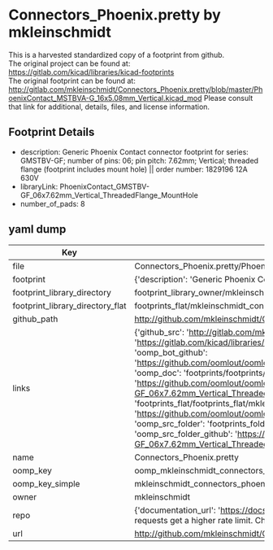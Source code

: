 # Connectors_Phoenix.pretty by mkleinschmidt  
This is a harvested standardized copy of a footprint from github.  
The original project can be found at:  
https://gitlab.com/kicad/libraries/kicad-footprints  
The original footprint can be found at:
http://gitlab.com/mkleinschmidt/Connectors_Phoenix.pretty/blob/master/PhoenixContact_MSTBVA-G_16x5.08mm_Vertical.kicad_mod
Please consult that link for additional, details, files, and license information.  
## Footprint Details
* description: Generic Phoenix Contact connector footprint for series: GMSTBV-GF; number of pins: 06; pin pitch: 7.62mm; Vertical; threaded flange (footprint includes mount hole) || order number: 1829196 12A 630V  
* libraryLink: PhoenixContact_GMSTBV-GF_06x7.62mm_Vertical_ThreadedFlange_MountHole  
* number_of_pads: 8  
## yaml dump  
| Key | Value |  
| --- | --- |  
| file | Connectors_Phoenix.pretty/PhoenixContact_GMSTBV-GF_06x7.62mm_Vertical_ThreadedFlange_MountHole.kicad_mod |  
| footprint | {'description': 'Generic Phoenix Contact connector footprint for series: GMSTBV-GF; number of pins: 06; pin pitch: 7.62mm; Vertical; threaded flange (footprint includes mount hole) || order number: 1829196 12A 630V', 'libraryLink': 'PhoenixContact_GMSTBV-GF_06x7.62mm_Vertical_ThreadedFlange_MountHole', 'number_of_pads': 8} |  
| footprint_library_directory | footprint_library_owner/mkleinschmidt_Connectors_Phoenix.pretty |  
| footprint_library_directory_flat | footprints_flat/mkleinschmidt_connectors_phoenix_phoenixcontact_gmstbv_gf_06x7_62mm_vertical_threadedflange_mounthole/working |  
| github_path | http://github.com/mkleinschmidt/Connectors_Phoenix.pretty/blob/master/PhoenixContact_GMSTBV-GF_06x7.62mm_Vertical_ThreadedFlange_MountHole.kicad_mod |  
| links | {'github_src': 'http://gitlab.com/mkleinschmidt/Connectors_Phoenix.pretty/blob/master/PhoenixContact_MSTBVA-G_16x5.08mm_Vertical.kicad_mod', 'github_src_repo': 'https://gitlab.com/kicad/libraries/kicad-footprints', 'oomp_bot': 'footprints/mkleinschmidt_connectors_phoenix_phoenixcontact_gmstbv_gf_06x7_62mm_vertical_threadedflange_mounthole/working', 'oomp_bot_github': 'https://github.com/oomlout/oomlout_oomp_footprint_bot/tree/main/footprints/mkleinschmidt_connectors_phoenix_phoenixcontact_gmstbv_gf_06x7_62mm_vertical_threadedflange_mounthole/working', 'oomp_doc': 'footprints/footprints/mkleinschmidt/Connectors_Phoenix/PhoenixContact_GMSTBV-GF_06x7.62mm_Vertical_ThreadedFlange_MountHole/working/', 'oomp_doc_github': 'https://github.com/oomlout/oomlout_oomp_footprint_doc/tree/main/footprints/footprints/mkleinschmidt/Connectors_Phoenix/PhoenixContact_GMSTBV-GF_06x7.62mm_Vertical_ThreadedFlange_MountHole/working', 'oomp_src_flat': 'footprints_flat/footprints_flat/mkleinschmidt_connectors_phoenix_phoenixcontact_gmstbv_gf_06x7_62mm_vertical_threadedflange_mounthole/working', 'oomp_src_flat_github': 'https://github.com/oomlout/oomlout_oomp_footprint_src/tree/main/footprints_flat/mkleinschmidt_connectors_phoenix_phoenixcontact_gmstbv_gf_06x7_62mm_vertical_threadedflange_mounthole/working', 'oomp_src_folder': 'footprints_folder/footprints_folder/mkleinschmidt/Connectors_Phoenix/PhoenixContact_GMSTBV-GF_06x7.62mm_Vertical_ThreadedFlange_MountHole/working', 'oomp_src_folder_github': 'https://github.com/oomlout/oomlout_oomp_footprint_src/tree/main/footprints_folder/mkleinschmidt/Connectors_Phoenix/PhoenixContact_GMSTBV-GF_06x7.62mm_Vertical_ThreadedFlange_MountHole/working'} |  
| name | Connectors_Phoenix.pretty |  
| oomp_key | oomp_mkleinschmidt_connectors_phoenix_phoenixcontact_gmstbv_gf_06x7_62mm_vertical_threadedflange_mounthole |  
| oomp_key_simple | mkleinschmidt_connectors_phoenix_phoenixcontact_gmstbv_gf_06x7_62mm_vertical_threadedflange_mounthole |  
| owner | mkleinschmidt |  
| repo | {'documentation_url': 'https://docs.github.com/rest/overview/resources-in-the-rest-api#rate-limiting', 'message': "API rate limit exceeded for 84.66.173.59. (But here's the good news: Authenticated requests get a higher rate limit. Check out the documentation for more details.)"} |  
| url | http://github.com/mkleinschmidt/Connectors_Phoenix.pretty |  

